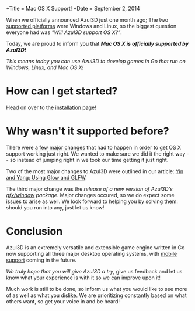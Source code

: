 +Title = Mac OS X Support!
+Date  = September 2, 2014

When we officially announced Azul3D just one month ago; The two [supported platforms](/doc/platform-support.html) were Windows and Linux, so the biggest question everyone had was *"Will Azul3D support OS X?"*.

Today, we are proud to inform you that **_Mac OS X is officially supported by Azul3D!_**

*This means today you can use Azul3D to develop games in Go that run on Windows, Linux, and Mac OS X!*

# How can I get started?

Head on over to the [installation page](/doc/install)!

# Why wasn't it supported before?

There were [a few major changes](https://github.com/azul3d/issues/issues/5#issuecomment-51082780) that had to happen in order to get OS X support working just right. We wanted to make sure we did it the right way -- so instead of jumping right in we took our time getting it just right.

Two of the most major changes to Azul3D were outlined in our article: [Yin and Yang: Using Glow and GLFW](/news/2014/yin-and-yang-using-glow-and-glfw.html).

The third major change was the *release of a new version of Azul3D's [gfx/window](/gfx/window.v2) package*.
Major changes occured, so we do expect some issues to arise as well. We look forward to helping you by solving them: should you run into any, just let us know!

# Conclusion

Azul3D is an extremely versatile and extensible game engine written in Go now supporting all three major desktop operating systems, with [mobile support](/doc/roadmap.html#future-platforms) coming in the future.

*We truly hope that you will give Azul3D a try*, give us feedback and let us know what your experience is with it so we can improve upon it!

Much work is still to be done, so inform us what you would like to see more of as well as what you dislike. We are prioritizing constantly based on what others want, so get your voice in and be heard!

